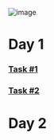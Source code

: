 ![image](https://user-images.githubusercontent.com/124984811/218037500-41c16169-f825-457e-832c-673d8db6d7b0.png)
# Day 1
### [Task #1](https://github.com/DanilkaRavdinka/PracticeAPI/tree/main/FirstTask)
### [Task #2](https://github.com/DanilkaRavdinka/PracticeAPI/tree/main/SecondTask)
# Day 2

